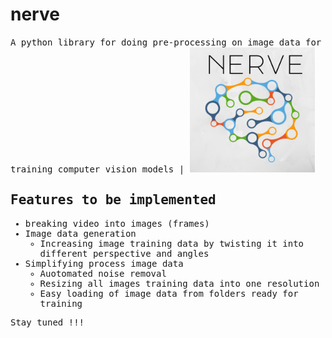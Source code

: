 # nerve

<samp>
A python library for doing pre-processing on image data for training computer vision models | 
  
<img src = "nerve.png" height="200" width="200">

## Features to be implemented

- breaking video into images (frames)
- Image data generation
  - Increasing image training data by twisting it into different perspective and angles
- Simplifying process image data
  - Auotomated noise removal
  - Resizing all images training data into one resolution
  - Easy loading of image data from folders ready for training


Stay tuned !!!
</samp>
